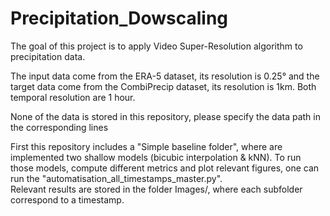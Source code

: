 # Precipitation_Dowscaling

The goal of this project is to apply Video Super-Resolution algorithm to precipitation data.

The input data come from the ERA-5 dataset, its resolution is 0.25° and the target data come from the CombiPrecip dataset, its resolution is 1km. Both temporal resolution are 1 hour.

None of the data is stored in this repository, please specify the data path in the corresponding lines


First this repository includes a "Simple baseline folder", where are implemented two shallow models (bicubic interpolation & kNN). To run those models, compute different metrics and plot relevant figures, one can run the "automatisation_all_timestamps_master.py". <br>
Relevant results are stored in the folder Images/, where each subfolder correspond to a timestamp. 